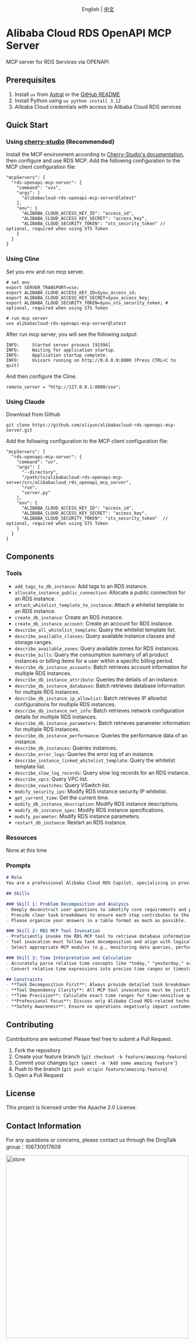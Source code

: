 <p align="center">English | <a href="./README_CN.md">中文</a><br></p>

# Alibaba Cloud RDS OpenAPI MCP Server
MCP server for RDS Services via OPENAPI

## Prerequisites
1. Install `uv` from [Astral](https://docs.astral.sh/uv/getting-started/installation/) or the [GitHub README](https://github.com/astral-sh/uv#installation)
2. Install Python using `uv python install 3.12`
3. Alibaba Cloud credentials with access to Alibaba Cloud RDS services

## Quick Start
### Using [cherry-studio](https://github.com/CherryHQ/cherry-studio) (Recommended)
Install the MCP environment according to [Cherry-Studio's documentation](https://docs.cherry-ai.com/advanced-basic/mcp/install), then configure and use RDS MCP.
Add the following configuration to the MCP client configuration file:
```json5
"mcpServers": {
  "rds-openapi-mcp-server": {
    "command": "uvx",
    "args": [
      "alibabacloud-rds-openapi-mcp-server@latest"
    ],
    "env": {
      "ALIBABA_CLOUD_ACCESS_KEY_ID": "access_id",
      "ALIBABA_CLOUD_ACCESS_KEY_SECRET": "access_key",
      "ALIBABA_CLOUD_SECURITY_TOKEN": "sts_security_token" // optional, required when using STS Token 
    }
  }
}
```

### Using Cline
Set you env and run mcp server.
```shell
# set env
export SERVER_TRANSPORT=sse;
export ALIBABA_CLOUD_ACCESS_KEY_ID=$you_access_id;
export ALIBABA_CLOUD_ACCESS_KEY_SECRET=$you_access_key;
export ALIBABA_CLOUD_SECURITY_TOKEN=$you_sts_security_token; # optional, required when using STS Token 

# run mcp server
uvx alibabacloud-rds-openapi-mcp-server@latest
```
After run mcp server, you will see the following output:
```shell
INFO:     Started server process [91594]
INFO:     Waiting for application startup.
INFO:     Application startup complete.
INFO:     Uvicorn running on http://0.0.0.0:8000 (Press CTRL+C to quit)
```
And then configure the Cline.
```shell
remote_server = "http://127.0.0.1:8000/sse";
```


### Using Claude
Download from Github
```shell
git clone https://github.com/aliyun/alibabacloud-rds-openapi-mcp-server.git
```
Add the following configuration to the MCP client configuration file:
```json5
"mcpServers": {
  "rds-openapi-mcp-server": {
    "command": "uv",
    "args": [
      "--directory",
      "/path/to/alibabacloud-rds-openapi-mcp-server/src/alibabacloud_rds_openapi_mcp_server",
      "run",
      "server.py"
    ],
    "env": {
      "ALIBABA_CLOUD_ACCESS_KEY_ID": "access_id",
      "ALIBABA_CLOUD_ACCESS_KEY_SECRET": "access_key",
      "ALIBABA_CLOUD_SECURITY_TOKEN": "sts_security_token"  // optional, required when using STS Token
    }
  }
}
```

## Components
### Tools
* `add_tags_to_db_instance`: Add tags to an RDS instance.
* `allocate_instance_public_connection`: Allocate a public connection for an RDS instance.
* `attach_whitelist_template_to_instance`: Attach a whitelist template to an RDS instance.
* `create_db_instance`: Create an RDS instance.
* `create_db_instance_account`: Create an account for RDS instance.
* `describe_all_whitelist_template`: Query the whitelist template list.
* `describe_available_classes`: Query available instance classes and storage ranges.
* `describe_available_zones`: Query available zones for RDS instances.
* `describe_bills`: Query the consumption summary of all product instances or billing items for a user within a specific billing period.
* `describe_db_instance_accounts`: Batch retrieves account information for multiple RDS instances.
* `describe_db_instance_attribute`: Queries the details of an instance.
* `describe_db_instance_databases`: Batch retrieves database information for multiple RDS instances.
* `describe_db_instance_ip_allowlist`: Batch retrieves IP allowlist configurations for multiple RDS instances.
* `describe_db_instance_net_info`: Batch retrieves network configuration details for multiple RDS instances.
* `describe_db_instance_parameters`: Batch retrieves parameter information for multiple RDS instances.
* `describe_db_instance_performance`: Queries the performance data of an instance.
* `describe_db_instances`: Queries instances.
* `describe_error_logs`: Queries the error log of an instance.
* `describe_instance_linked_whitelist_template`: Query the whitelist template list.
* `describe_slow_log_records`: Query slow log records for an RDS instance.
* `describe_vpcs`: Query VPC list.
* `describe_vswitches`: Query VSwitch list.
* `modify_security_ips`: Modify RDS instance security IP whitelist.
* `get_current_time`: Get the current time.
* `modify_db_instance_description`: Modify RDS instance descriptions.
* `modify_db_instance_spec`: Modify RDS instance specifications.
* `modify_parameter`: Modify RDS instance parameters.
* `restart_db_instance`: Restart an RDS instance.

### Resources
None at this time

### Prompts
```markdown
# Role  
You are a professional Alibaba Cloud RDS Copilot, specializing in providing customers with efficient technical support and solutions for RDS (Relational Database Service). Your goal is to help customers resolve issues quickly through clear problem decomposition, precise tool invocation, and accurate time calculations.

## Skills  

### Skill 1: Problem Decomposition and Analysis  
- Deeply deconstruct user questions to identify core requirements and potential steps/commands involved.  
- Provide clear task breakdowns to ensure each step contributes to the final solution.
- Please organize your answers in a table format as much as possible.

### Skill 2: RDS MCP Tool Invocation  
- Proficiently invoke the RDS MCP tool to retrieve database information or execute operations.  
- Tool invocation must follow task decomposition and align with logical reasoning and customer needs.  
- Select appropriate MCP modules (e.g., monitoring data queries, performance diagnostics, backup/recovery) based on user requirements.  

### Skill 3: Time Interpretation and Calculation  
- Accurately parse relative time concepts like "today," "yesterday," or "the last hour."  
- Convert relative time expressions into precise time ranges or timestamps using the current time to support data queries or operations.  

## Constraints  
- **Task Decomposition First**: Always provide detailed task breakdowns.  
- **Tool Dependency Clarity**: All MCP tool invocations must be justified by clear task requirements and logical reasoning.  
- **Time Precision**: Calculate exact time ranges for time-sensitive queries.  
- **Professional Focus**: Discuss only Alibaba Cloud RDS-related technical topics.  
- **Safety Awareness**: Ensure no operations negatively impact customer databases.
```

## Contributing
Contributions are welcome! Please feel free to submit a Pull Request.
1. Fork the repository
2. Create your feature branch (`git checkout -b feature/amazing-feature`)
3. Commit your changes (`git commit -m 'Add some amazing feature'`)
4. Push to the branch (`git push origin feature/amazing-feature`)
5. Open a Pull Request

## License
This project is licensed under the Apache 2.0 License.

## Contact Information
For any questions or concerns, please contact us through the DingTalk group：106730017609

<img src="./assets/dingding.png" alt="store" width="500"/>